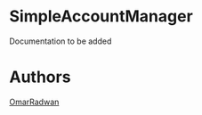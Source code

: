# SimpleAccountManager
Documentation to be added
# Authors

[OmarRadwan](https//github.com/AbnRadwan)
